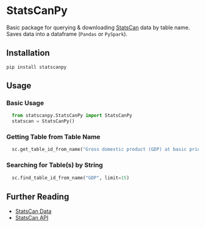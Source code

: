 # StatsCanPy

Basic package for querying & downloading [StatsCan](https://www.statcan.gc.ca/en/start) data by table name. Saves data into a dataframe (`Pandas` or `PySpark`).

## Installation

`pip install statscanpy`

## Usage

### Basic Usage

```python
  from statscanpy.StatsCanPy import StatsCanPy
  statscan = StatsCanPy()
```

### Getting Table from Table Name

```python
  sc.get_table_id_from_name("Gross domestic product (GDP) at basic prices, by industry, monthly, growth rates", limit=15)
```

### Searching for Table(s) by String

```python
  sc.find_table_id_from_name("GDP", limit=15)
```

## Further Reading

- [StatsCan Data](https://www150.statcan.gc.ca/n1/en/type/data?MM=1)
- [StatsCan API](https://www.statcan.gc.ca/en/developers/wds/user-guide)

